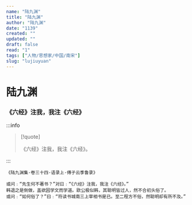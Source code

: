 ```yaml
---
name: "陆九渊"
title: "陆九渊"
author: "陆九渊"
date: "1139"
created: ""
updated: ""
draft: false
read: "1"
tags: ["人物/思想家/中国/南宋"]
slug: "lujiuyuan"
---
```


# 陆九渊

### 《六经》注我，我注《六经》

:::info

> [!quote]
>
> 《六经》注我，我注《六经》。

:::

```
《陆九渊集·卷三十四·语录上·傅子云季鲁录》

或问﹕“先生何不著书？”对曰﹕“《六经》注我，我注《六经》。”
韩退之是倒做，盖欲因学文而学道。欧公极似韩，其聪明皆过人，然不合初头俗了。
或问﹕“如何俗了？”曰﹕“符读书城南三上宰相书是已。至二程方不俗，然聪明却有所不及。”
```
